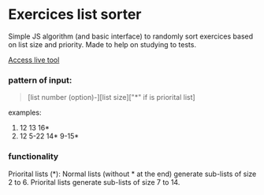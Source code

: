 # Exercices list sorter

Simple JS algorithm (and basic interface) to randomly sort exercices based on list size and priority. Made to help on studying to tests.

<a href="https://marcelobasso.github.io/exercices-list/" target="_blank">Access live tool</a><br>

### pattern of input:
> [list number (option)-][list size]["*" if is priorital list]

examples:
1. 12 13 16*
2. 12 5-22 14* 9-15*

### functionality
Priorital lists (*): Normal lists (without * at the end) generate sub-lists of size 2 to 6. Priorital lists generate sub-lists of size 7 to 14. 
